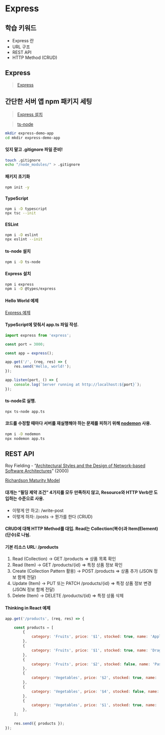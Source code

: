 # Express

## 학습 키워드

* Express 란
* URL 구조
* REST API
* HTTP Method (CRUD)

## Express

> [Express ](https://expressjs.com/ko/)



## 간단한 서버 앱 npm 패키지 세팅

> [Express 설치](https://expressjs.com/ko/starter/installing.html)

> [ts-node](https://github.com/TypeStrong/ts-node)



```bash
mkdir express-demo-app
cd mkdir express-demo-app
```



#### 잊지 말고 .gitignore 파일 준비!

```bash
touch .gitignore
echo "/node_modules/" > .gitignore
```



#### 패키지 초기화

```bash
npm init -y
```



#### TypeScript

```bash
npm i -D typescript
npx tsc --init
```



#### ESLint

```bash
npm i -D eslint
npx eslint --init
```



#### ts-node 설치

```bash
npm i -D ts-node
```



#### Express 설치

```bash
npm i express
npm i -D @types/express
```



#### Hello World 예제

[Express 예제](https://expressjs.com/ko/starter/hello-world.html)



#### TypeScript에 맞춰서 app.ts 파일 작성.

```javascript
import express from 'express';

const port = 3000;

const app = express();

app.get('/', (req, res) => {
	res.send('Hello, world!');
});

app.listen(port, () => {
	console.log(`Server running at http://localhost:${port}`);
});
```



#### ts-node로 실행.

```bash
npx ts-node app.ts
```



#### 코드를 수정할 때마다 서버를 재실행해야 하는 문제를 피하기 위해 [nodemon](https://github.com/remy/nodemon) 사용.

```bash
npm i -D nodemon
npx nodemon app.ts
```



## REST API

Roy Fielding - “[Architectural Styles and the Design of Network-based Software Architectures](https://www.ics.uci.edu/\~fielding/pubs/dissertation/top.htm)” (2000)

[Richardson Maturity Model](https://martinfowler.com/articles/richardsonMaturityModel.html)



#### 대개는 “필딩 제약 조건” 4가지를 모두 만족하지 않고, Resource와 HTTP Verb만 도입하는 수준으로 사용.

* 이렇게 안 하고: /write-post
* 이렇게 하자: /posts → 뭔가를 한다 (CRUD)



#### CRUD에 대해 HTTP Method를 대입. Read는 Collection(복수)과 Item(Element)(단수)로 나뉨.



#### 기본 리소스 URL: /products

1. Read (Collection) → GET /products ⇒ 상품 목록 확인
2. Read (Item) → GET /products/{id} ⇒ 특정 상품 정보 확인
3. Create (Collection Pattern 활용) → POST /products ⇒ 상품 추가 (JSON 정보 함께 전달)
4. Update (Item) → PUT 또는 PATCH /products/{id} ⇒ 특정 상품 정보 변경 (JSON 정보 함께 전달)
5. Delete (Item) → DELETE /products/{id} ⇒ 특정 상품 삭제



#### Thinking in React 예제

```javascript
app.get('/products', (req, res) => {

	const products = [
		{
			category: 'Fruits', price: '$1', stocked: true, name: 'Apple',
		},
		{
			category: 'Fruits', price: '$1', stocked: true, name: 'Dragonfruit',
		},
		{
			category: 'Fruits', price: '$2', stocked: false, name: 'Passionfruit',
		},
		{
			category: 'Vegetables', price: '$2', stocked: true, name: 'Spinach',
		},
		{
			category: 'Vegetables', price: '$4', stocked: false, name: 'Pumpkin',
		},
		{
			category: 'Vegetables', price: '$1', stocked: true, name: 'Peas',
		},
	];
	
	res.send({ products });
});
```













